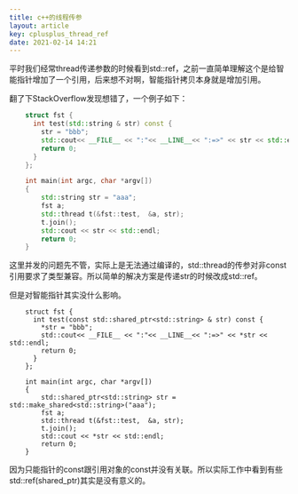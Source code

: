 ```yaml
---
title: c++的线程传参
layout: article
key: cplusplus_thread_ref
date: 2021-02-14 14:21
---
```


平时我们经常thread传递参数的时候看到std::ref，之前一直简单理解这个是给智能指针增加了一个引用，后来想不对啊，智能指针拷贝本身就是增加引用。

翻了下StackOverflow发现想错了，一个例子如下：


```c++
	struct fst {
	  int test(std::string & str) const {
	    str = "bbb";
	    std::cout<< __FILE__ << ":"<< __LINE__<< ":=>" << str << std::endl;
	    return 0;
	  }
	};

	int main(int argc, char *argv[])
	{
	    std::string str = "aaa";
	    fst a;
	    std::thread t(&fst::test,  &a, str);
	    t.join();
	    std::cout << str << std::endl;
	    return 0;
	}
```

这里并发的问题先不管，实际上是无法通过编译的，std::thread的传参对非const引用要求了类型兼容。所以简单的解决方案是传递str的时候改成std::ref。

但是对智能指针其实没什么影响。

```
	struct fst {
	  int test(const std::shared_ptr<std::string> & str) const {
	    *str = "bbb";
	    std::cout<< __FILE__ << ":"<< __LINE__<< ":=>" << *str << std::endl;
	    return 0;
	  }
	};

	int main(int argc, char *argv[])
	{
	    std::shared_ptr<std::string> str = std::make_shared<std::string>("aaa");
	    fst a;
	    std::thread t(&fst::test,  &a, str);
	    t.join();
	    std::cout << *str << std::endl;
	    return 0;
	}
```

因为只能指针的const跟引用对象的const并没有关联。所以实际工作中看到有些std::ref(shared_ptr)其实是没有意义的。
